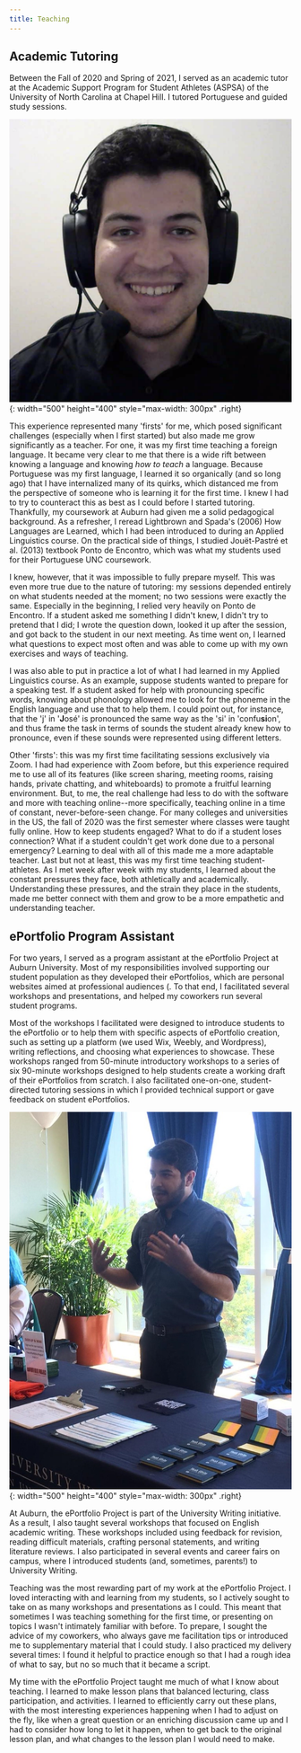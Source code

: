 ```yaml
---
title: Teaching
---
```


## Academic Tutoring

Between the Fall of 2020 and Spring of 2021, I served as an academic tutor at the Academic Support Program for Student Athletes (ASPSA) of the University of North Carolina at Chapel Hill. I tutored Portuguese and guided study sessions.

![Tutor](/assets/tutor.png){: width="500" height="400" style="max-width: 300px" .right} 

This experience represented many 'firsts' for me, which posed significant challenges (especially when I first started) but also made me grow significantly as a teacher. For one, it was my first time teaching a foreign language. It became very clear to me that there is a wide rift between knowing a language and knowing *how to teach* a language. Because Portuguese was my first language, I learned it so organically (and so long ago) that I have internalized many of its quirks, which distanced me from the perspective of someone who is learning it for the first time. I knew I had to try to counteract this as best as I could before I started tutoring. Thankfully, my coursework at Auburn had given me a solid pedagogical background. As a refresher, I reread Lightbrown and Spada's (2006) How Languages are Learned, which I had been introduced to during an Applied Linguistics course. On the practical side of things, I studied Jouët-Pastré et al. (2013) textbook Ponto de Encontro, which was what my students used for their Portuguese UNC coursework.

I knew, however, that it was impossible to fully prepare myself. This was even more true due to the nature of tutoring: my sessions depended entirely on what students needed at the moment; no two sessions were exactly the same. Especially in the beginning, I relied very heavily on Ponto de Encontro. If a student asked me something I didn't knew, I didn't try to pretend that I did; I wrote the question down, looked it up after the session, and got back to the student in our next meeting. As time went on, I learned what questions to expect most often and was able to come up with my own exercises and ways of teaching. 

I was also able to put in practice a lot of what I had learned in my Applied Linguistics course. As an example, suppose students wanted to prepare for a speaking test. If a student asked for help with pronouncing specific words, knowing about phonology allowed me to look for the phoneme in the English language and use that to help them. I could point out, for instance, that the 'j' in '**J**osé' is pronounced the same way as the 'si' in 'confu**si**on', and thus frame the task in terms of sounds the student already knew how to pronounce, even if these sounds were represented using different letters.

Other 'firsts': this was my first time facilitating sessions exclusively via Zoom. I had had experience with Zoom before, but this experience required me to use all of its features (like screen sharing, meeting rooms, raising hands, private chatting, and whiteboards) to promote a fruitful learning environment. But, to me, the real challenge had less to do with the software and more with teaching online--more specifically, teaching online in a time of constant, never-before-seen change. For many colleges and universities in the US, the fall of 2020 was the first semester where classes were taught fully online. How to keep students engaged? What to do if a student loses connection? What if a student couldn't get work done due to a personal emergency? Learning to deal with all of this made me a more adaptable teacher. Last but not at least, this was my first time teaching student-athletes. As I met week after week with my students, I learned about the constant pressures they face, both athletically and academically. Understanding these pressures, and the strain they place in the students, made me better connect with them and grow to be a more empathetic and understanding teacher. 

## ePortfolio Program Assistant

 For two years, I served as a program assistant at the ePortfolio Project at Auburn University. Most of my responsibilities involved supporting our student population as they developed their ePortfolios, which are personal websites aimed at professional audiences (. To that end, I facilitated several workshops and presentations, and helped my coworkers run several student programs.

Most of the workshops I facilitated were designed to introduce students to the ePortfolio or to help them with specific aspects of ePortfolio creation, such as setting up a platform (we used Wix, Weebly, and Wordpress), writing reflections, and choosing what experiences to showcase. These workshops ranged from 50-minute introductory workshops to a series of six 90-minute workshops designed to help students create a working draft of their ePortfolios from scratch. I also facilitated one-on-one, student-directed tutoring sessions in which I provided technical support or gave feedback on student ePortfolios. 

![Teaching](/assets/teaching.jpg){: width="500" height="400" style="max-width: 300px" .right}

At Auburn, the ePortfolio Project is part of the University Writing initiative. As a result, I also taught several workshops that focused on English academic writing. These workshops included using feedback for revision, reading difficult materials, crafting personal statements, and writing literature reviews. I also participated in several events and career fairs on campus, where I introduced students (and, sometimes, parents!) to University Writing.

Teaching was the most rewarding part of my work at the ePortfolio Project. I loved interacting with and learning from my students, so I actively sought to take on as many workshops and presentations as I could. This meant that sometimes I was teaching something for the first time, or presenting on topics I wasn't intimately familiar with before. To prepare, I sought the advice of my coworkers, who always gave me facilitation tips or introduced me to supplementary material that I could study. I also practiced my delivery several times: I found it helpful to practice enough so that I had a rough idea of what to say, but no so much that it became a script.

My time with the ePortfolio Project taught me much of what I know about teaching. I learned to make lesson plans that balanced lecturing, class participation, and activities. I learned to efficiently carry out these plans, with the most interesting experiences happening when I had to adjust on the fly, like when a great question or an enriching discussion came up and I had to consider how long to let it happen, when to get back to the original lesson plan, and what changes to the lesson plan I would need to make. 